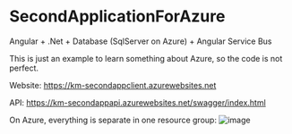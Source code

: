 # SecondApplicationForAzure
Angular + .Net + Database (SqlServer on Azure) + Angular Service Bus

This is just an example to learn something about Azure, so the code is not perfect.

Website:
https://km-secondappclient.azurewebsites.net

API:
https://km-secondappapi.azurewebsites.net/swagger/index.html

On Azure, everything is separate in one resource group:
![image](https://github.com/kmieszala/SecondApplicationForAzure/assets/619347/c48b5a45-d39b-4469-b4ae-11711bce175c)
